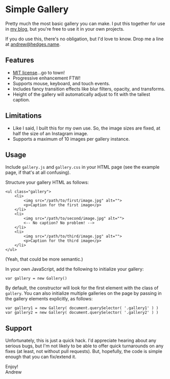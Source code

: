 Simple Gallery
===

Pretty much the most basic gallery you can make. I put this together for use in [my blog](http://andrew.hedges.name/blog/), but you're free to use it in your own projects.

If you do use this, there's no obligation, but I'd love to know. Drop me a line at [andrew@hedges.name](mailto:andrew@hedges.name).

Features
---
* [MIT license](https://github.com/segdeha/Gallery/blob/master/LICENSE)...go to town!
* Progressive enhancement FTW!
* Supports mouse, keyboard, and touch events.
* Includes fancy transition effects like blur filters, opacity, and transforms.
* Height of the gallery will automatically adjust to fit with the tallest caption.

Limitations
---
* Like I said, I built this for my own use. So, the image sizes are fixed, at half the size of an Instagram image.
* Supports a maximum of 10 images per gallery instance.

Usage
---
Include `gallery.js` and `gallery.css` in your HTML page (see the example page, if that's at all confusing).

Structure your gallery HTML as follows:

    <ul class="gallery">
        <li>
            <img src="/path/to/first/image.jpg" alt="">
            <p>Caption for the first image</p>
        </li>
        <li>
            <img src="/path/to/second/image.jpg" alt="">
            <-- No caption? No problem! -->
        </li>
        <li>
            <img src="/path/to/third/image.jpg" alt="">
            <p>Caption for the third image</p>
        </li>
    </ul>

(Yeah, that could be more semantic.)

In your own JavaScript, add the following to initialize your gallery:

    var gallery = new Gallery()

By default, the constructor will look for the first element with the class of `gallery`. You can also initialize multiple galleries on the page by passing in the gallery elements explicitly, as follows:

    var gallery1 = new Gallery( document.querySelector( '.gallery1' ) )
    var gallery2 = new Gallery( document.querySelector( '.gallery2' ) )

Support
---
Unfortunately, this is just a quick hack. I'd appreciate hearing about any serious bugs, but I'm not likely to be able to offer quick turnarounds on any fixes (at least, not without pull requests). But, hopefully, the code is simple enough that you can fix/extend it.

Enjoy!  
Andrew